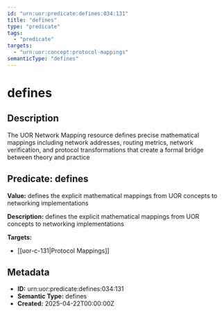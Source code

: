```yaml
---
id: "urn:uor:predicate:defines:034:131"
title: "defines"
type: "predicate"
tags:
  - "predicate"
targets:
  - "urn:uor:concept:protocol-mappings"
semanticType: "defines"
---
```


# defines

## Description

The UOR Network Mapping resource defines precise mathematical mappings including network addresses, routing metrics, network verification, and protocol transformations that create a formal bridge between theory and practice

## Predicate: defines

**Value:** defines the explicit mathematical mappings from UOR concepts to networking implementations

**Description:** defines the explicit mathematical mappings from UOR concepts to networking implementations

**Targets:**

- [[uor-c-131|Protocol Mappings]]

## Metadata

- **ID:** urn:uor:predicate:defines:034:131
- **Semantic Type:** defines
- **Created:** 2025-04-22T00:00:00Z
